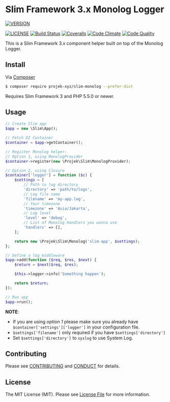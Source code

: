 # Slim Framework 3.x Monolog Logger
[![VERSION](https://img.shields.io/packagist/v/projek-xyz/slim-monolog.svg?style=flat-square)](https://github.com/projek-xyz/slim-monolog/releases)

[![LICENSE](https://img.shields.io/packagist/l/projek-xyz/slim-monolog.svg?style=flat-square)](LICENSE.md)
[![Build Status](https://img.shields.io/travis/projek-xyz/slim-monolog/master.svg?branch=master&style=flat-square)](https://travis-ci.org/projek-xyz/slim-monolog)
[![Coveralls](https://img.shields.io/coveralls/projek-xyz/slim-monolog/master.svg?style=flat-square)](https://coveralls.io/github/projek-xyz/slim-monolog)
[![Code Climate](https://img.shields.io/codeclimate/github/projek-xyz/slim-monolog.svg?style=flat-square)](https://codeclimate.com/github/projek-xyz/slim-monolog)
[![Code Quality](https://img.shields.io/sensiolabs/i/26316c51-2637-473f-81bb-17af361f4b65.svg?style=flat-square)](https://insight.sensiolabs.com/projects/26316c51-2637-473f-81bb-17af361f4b65)

This is a Slim Framework 3.x component helper built on top of the Monolog Logger.

## Install

Via [Composer](https://getcomposer.org/)

```bash
$ composer require projek-xyz/slim-monolog --prefer-dist
```

Requires Slim Framework 3 and PHP 5.5.0 or newer.

## Usage

```php
// Create Slim app
$app = new \Slim\App();

// Fetch DI Container
$container = $app->getContainer();

// Register Monolog helper:
// Option 1, using MonologProvider
$container->register(new \Projek\Slim\MonologProvider);

// Option 2, using Closure
$container['logger'] = function ($c) {
    $settings = [
        // Path to log directory
        'directory' => 'path/to/logs',
        // Log file name
        'filename' => 'my-app.log',
        // Your timezone
        'timezone' => 'Asia/Jakarta',
        // Log level
        'level' => 'debug',
        // List of Monolog Handlers you wanna use
        'handlers' => [],
    ];

    return new \Projek\Slim\Monolog('slim-app', $settings);
};

// Define a log middleware
$app->add(function ($req, $res, $next) {
    $return = $next($req, $res);

    $this->logger->info('Something happen');

    return $return;
});

// Run app
$app->run();
```

**NOTE**:
- If you are using _option 1_ please make sure you already have `$container['settings']['logger']` in your configuration file.
- `$settings['filename']` only required if you have `$settings['directory']`
- Set `$settings['directory']` to `syslog` to use System Log.

## Contributing

Please see [CONTRIBUTING](.github/CONTRIBUTING.md) and [CONDUCT](.github/CONDUCT.md) for details.

## License

The MIT License (MIT). Please see [License File](LICENSE.md) for more information.
